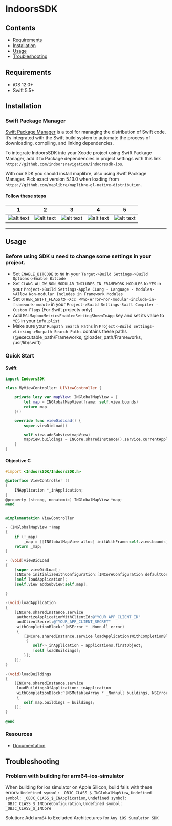 # IndoorsSDK
## Contents

- [Requirements](#requirements)
- [Installation](#installation)
- [Usage](#usage)
- [Troubleshooting](#troubleshooting)

## Requirements

- iOS 12.0+
- Swift 5.5+

## Installation

### Swift Package Manager

[Swift Package Manager](https://swift.org/package-manager/) is a tool for managing the distribution of Swift code. It’s integrated with the Swift build system to automate the process of downloading, compiling, and linking dependencies.

To integrate IndoorsSDK into your Xcode project using Swift Package Manager, add it to Package dependencies in project settings with this link ```https://github.com/indoorsnavigation/indoorssdk-ios```. 

With our SDK you should install maplibre, also using Swift Package Manager. Pick exact version 5.13.0 when loading from ```https://github.com/maplibre/maplibre-gl-native-distribution```. 

#### Follow these steps

1 | 2 | 3 | 4 | 5
--- | --- | --- | --- | ---
![alt text](https://platform.indoorsnavi.pro/media/3baf8a096e9e49bca6e36c9662f69df4.png "Adding dependecy to project in XCode") | ![alt text](https://platform.indoorsnavi.pro/media/272f47d768b3419f87ab22e04f133d6d.png "Searching for SDK") | ![alt text](https://platform.indoorsnavi.pro/media/f3b0f8fe678443018287fb61c5eeea42.png "") | ![alt text](https://platform.indoorsnavi.pro/media/2d05e5c6f05e424e8d2eae77ef2ace6d.png "Need to add maplibre") | ![alt text](https://platform.indoorsnavi.pro/media/1fba87ae1e3e4f919276746358241a6f.png "Final result")

---

## Usage

### Before using SDK u need to change some settings in your project.
* Set ```ENABLE_BITCODE``` to ```NO``` in your ```Target->Build Settings->Build Options->Enable Bitcode```
* Set ```CLANG_ALLOW_NON_MODULAR_INCLUDES_IN_FRAMEWORK_MODULES``` to ```YES``` in your ```Project->Build Settings-Apple CLang - Language - Modules->Allow Non-modular Includes in Framework Modules```
* Set ```OTHER_SWIFT_FLAGS``` to ```-Xcc -Wno-error=non-modular-include-in-framework-module``` in your ```Project->Build Settings-Swift Compiler - Custom Flags``` (For Swift projects only)
* Add ```MGLMapboxMetricsEnabledSettingShownInApp``` key and set its value to ```YES``` in your ```info.plist```
* Make sure your ```Runpath Search Paths``` in ```Project->Build Settings->Linking->Runpath Search Paths``` contains these paths (@executable_path/Frameworks, @loader_path/Frameworks, /usr/lib/swift)

### Quick Start
#### Swift
```swift
import IndoorsSDK

class MyViewController: UIViewController {

    private lazy var mapView: INGlobalMapView = {
		let map = INGlobalMapView(frame: self.view.bounds)
		return map
	}()

    override func viewDidLoad() {
        super.viewDidLoad()

        self.view.addSubview(mapView)
        mapView.buildings = INCore.sharedInstance().service.currentApplication.buildings.firstObject
    }
}
```

#### Objective C
```objective-c
#import <IndoorsSDK/IndoorsSDK.h>

@interface ViewController ()
{
    INApplication *_inApplication;
}
@property (strong, nonatomic) INGlobalMapView *map;
@end


@implementation ViewController

- (INGlobalMapView *)map
{
	if (!_map)
		_map = [[INGlobalMapView alloc] initWithFrame:self.view.bounds];
	return _map;
}

- (void)viewDidLoad
{
    [super viewDidLoad];
    [INCore initializeWithConfiguration:[INCoreConfiguration defaultConfiguration]];
	[self loadApplication];
	[self.view addSubview:self.map];
	
}

-(void)loadApplication
{
	[INCore.sharedInstance.service
	 authorizeApplicationWithClientId:@"YOUR_APP_CLIENT_ID"
	 andClientSecret:@"YOUR_APP_CLIENT_SECRET"
	 withCompletionBlock:^(NSError * _Nonnull error)
	 {
		[INCore.sharedInstance.service loadApplicationsWithCompletionBlock:^(NSMutableArray * _Nonnull applications, NSError * _Nonnull error)
		 {
			self->_inApplication = applications.firstObject;
			[self loadBuildings];
		}];
	}];
}

-(void)loadBuildings
{
	[INCore.sharedInstance.service
	 loadBuildingsOfApplication:_inApplication
	 withCompletionBlock:^(NSMutableArray * _Nonnull buildings, NSError * _Nonnull error)
	 {
		self.map.buildings = buildings;
	}];
}

@end
```

### Resources

- [Documentation](https://inservice.indoorsnavi.pro/main/docs/chapter/54)

## Troubleshooting

### Problem with building for arm64-ios-simulator
When building for ios simulator on Apple Silicon, build fails with these errors:
```Undefined symbol: _OBJC_CLASS_$_INGlobalMapView```, ```Undefined symbol: _OBJC_CLASS_$_INApplication```, ```Undefined symbol: _OBJC_CLASS_$_INCoreConfiguration```, ```Undefined symbol: _OBJC_CLASS_$_INCore```

Solution: 
Add ```arm64``` to Excluded Architectures for ```Any iOS Sumulator SDK```
